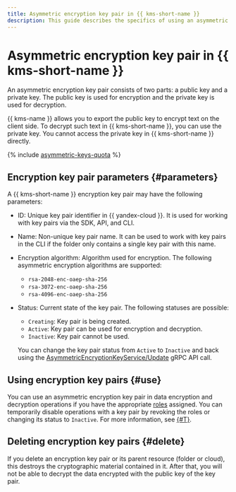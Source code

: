 ```yaml
---
title: Asymmetric encryption key pair in {{ kms-short-name }}
description: This guide describes the specifics of using an asymmetric encryption key pair in {{ kms-short-name }}.
---
```


# Asymmetric encryption key pair in {{ kms-short-name }}

An asymmetric encryption key pair consists of two parts: a public key and a private key. The public key is used for encryption and the private key is used for decryption.

{{ kms-name }} allows you to export the public key to encrypt text on the client side. To decrypt such text in {{ kms-short-name }}, you can use the private key. You cannot access the private key in {{ kms-short-name }} directly.

{% include [asymmetric-keys-quota](../../_includes/kms/asymmetric-keys-quota.md) %}

## Encryption key pair parameters {#parameters}

A {{ kms-short-name }} encryption key pair may have the following parameters:
* ID: Unique key pair identifier in {{ yandex-cloud }}. It is used for working with key pairs via the SDK, API, and CLI.
* Name: Non-unique key pair name. It can be used to work with key pairs in the CLI if the folder only contains a single key pair with this name.
* Encryption algorithm: Algorithm used for encryption. The following asymmetric encryption algorithms are supported: 
    * `rsa-2048-enc-oaep-sha-256`
    * `rsa-3072-enc-oaep-sha-256`
    * `rsa-4096-enc-oaep-sha-256`

* Status: Current state of the key pair. The following statuses are possible: 
    * `Creating`: Key pair is being created.
    * `Active`: Key pair can be used for encryption and decryption.
    * `Inactive`: Key pair cannot be used.
    
    You can change the key pair status from `Active` to `Inactive` and back using the [AsymmetricEncryptionKeyService/Update](../asymmetricencryption/api-ref/grpc/AsymmetricEncryptionKey/update.md) gRPC API call.

## Using encryption key pairs {#use}

You can use an asymmetric encryption key pair in data encryption and decryption operations if you have the appropriate [roles](../security/index.md#roles-list) assigned. You can temporarily disable operations with a key pair by revoking the roles or changing its status to `Inactive`. For more information, see [{#T}](../security/index.md).

## Deleting encryption key pairs {#delete}

If you delete an encryption key pair or its parent resource (folder or cloud), this destroys the cryptographic material contained in it. After that, you will not be able to decrypt the data encrypted with the public key of the key pair.